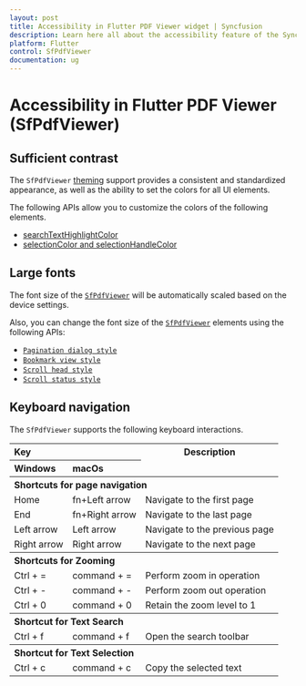 ```yaml
---
layout: post
title: Accessibility in Flutter PDF Viewer widget | Syncfusion
description: Learn here all about the accessibility feature of the Syncfusion Flutter PDF Viewer (SfPdfViewer) widget and more.
platform: Flutter
control: SfPdfViewer
documentation: ug
---
```


# Accessibility in Flutter PDF Viewer (SfPdfViewer)

## Sufficient contrast

The `SfPdfViewer` [theming](https://help.syncfusion.com/flutter/themes/themes) support provides a consistent and standardized appearance, as well as the ability to set the colors for all UI elements.

The following APIs allow you to customize the colors of the following elements.
* [searchTextHighlightColor](https://help.syncfusion.com/flutter/pdf-viewer/text-search#customize-the-search-text-highlight-color)
* [selectionColor and selectionHandleColor](https://help.syncfusion.com/flutter/pdf-viewer/text-selection#customize-the-text-selection-and-its-handle-color)

## Large fonts

The font size of the [`SfPdfViewer`](https://pub.dev/documentation/syncfusion_flutter_pdfviewer/latest/pdfviewer/SfPdfViewer-class.html) will be automatically scaled based on the device settings. 

Also, you can change the font size of the [`SfPdfViewer`](https://pub.dev/documentation/syncfusion_flutter_pdfviewer/latest/pdfviewer/SfPdfViewer-class.html) elements using the following APIs:

* [`Pagination dialog style`](https://pub.dev/documentation/syncfusion_flutter_core/latest/theme/SfPdfViewerThemeData/paginationDialogStyle.html)
* [`Bookmark view style`](https://pub.dev/documentation/syncfusion_flutter_core/latest/theme/SfPdfViewerThemeData/bookmarkViewStyle.html)
* [`Scroll head style`](https://pub.dev/documentation/syncfusion_flutter_core/latest/theme/SfPdfViewerThemeData/scrollHeadStyle.html)
* [`Scroll status style`](https://pub.dev/documentation/syncfusion_flutter_core/latest/theme/SfPdfViewerThemeData/scrollStatusStyle.html)

## Keyboard navigation

The `SfPdfViewer` supports the following keyboard interactions.

<table>
  <tr>
  <tr>
    <th  style="text-align:left" colspan="2">Key</th>
    <th>Description</th>
    </tr>
     <tr>
    <th style="text-align:left">Windows</th>
    <th style="text-align:left">macOs</th>
  </tr>
     <tr>
  <th style="text-align:left" colspan="3">Shortcuts for page navigation</th>
  </tr>
  <tr>
    <td>Home</td>
    <td>fn+Left arrow</td>
    <td>Navigate to the first page</td>
  </tr>
  <tr>
    <td>End</td>
    <td>fn+Right arrow</td>
    <td>Navigate to the last page</td>
  </tr>
  <tr>
    <td>Left arrow</td>
    <td>Left arrow</td>
    <td>Navigate to the previous page</td>
  </tr>
  <tr>
    <td>Right arrow</td>
    <td>Right arrow</td>
    <td>Navigate to the next page</td>
  </tr>
   <tr>
    <th style="text-align:left" colspan="3">Shortcuts for Zooming</th>
  </tr>
   <tr>
    <td>Ctrl + =</td>
     <td>command + =</td>
    <td>Perform zoom in operation</td>
  </tr>
  <tr>
  </tr>
   <tr>
    <td>Ctrl + -</td>
    <td>command + -</td>
    <td>Perform zoom out operation</td>
  </tr>
  <tr>
    <td>Ctrl + 0</td>
    <td>command + 0</td>
    <td>Retain the zoom level to 1</td>
  </tr>
   <tr>
    <th style="text-align:left" colspan="3">Shortcut for Text Search</th>
  </tr>
  <tr>
    <td>Ctrl + f</td>
     <td>command + f</td>
    <td>Open the search toolbar</td>
  </tr>
   <tr>
    <th style="text-align:left" colspan="3">Shortcut for Text Selection</th>
  </tr>
  <tr>
    <td>Ctrl + c</td>
    <td>command + c</td>
    <td>Copy the selected text</td>
  </tr>
</table>